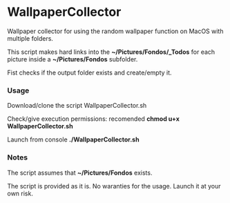 # WallpaperCollector

Wallpaper collector for using the random wallpaper function on MacOS with multiple folders.

This script makes hard links into the **~/Pictures/Fondos/_Todos** for each picture inside a **~/Pictures/Fondos** subfolder.

Fist checks if the output folder exists and create/empty it.


### Usage

Download/clone the script WallpaperCollector.sh

Check/give execution permissions: recomended **chmod u+x WallpaperCollector.sh**

Launch from console **./WallpaperCollector.sh**

### Notes

The script assumes that **~/Pictures/Fondos** exists.

The script is provided as it is. No waranties for the usage.
Launch it at your own risk.



